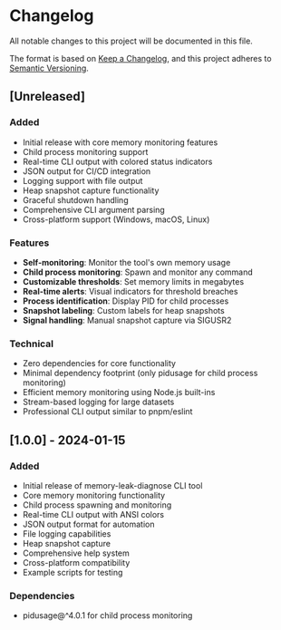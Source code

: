 # Changelog

All notable changes to this project will be documented in this file.

The format is based on [Keep a Changelog](https://keepachangelog.com/en/1.0.0/),
and this project adheres to [Semantic Versioning](https://semver.org/spec/v2.0.0.html).

## [Unreleased]

### Added
- Initial release with core memory monitoring features
- Child process monitoring support
- Real-time CLI output with colored status indicators
- JSON output for CI/CD integration
- Logging support with file output
- Heap snapshot capture functionality
- Graceful shutdown handling
- Comprehensive CLI argument parsing
- Cross-platform support (Windows, macOS, Linux)

### Features
- **Self-monitoring**: Monitor the tool's own memory usage
- **Child process monitoring**: Spawn and monitor any command
- **Customizable thresholds**: Set memory limits in megabytes
- **Real-time alerts**: Visual indicators for threshold breaches
- **Process identification**: Display PID for child processes
- **Snapshot labeling**: Custom labels for heap snapshots
- **Signal handling**: Manual snapshot capture via SIGUSR2

### Technical
- Zero dependencies for core functionality
- Minimal dependency footprint (only pidusage for child process monitoring)
- Efficient memory monitoring using Node.js built-ins
- Stream-based logging for large datasets
- Professional CLI output similar to pnpm/eslint

## [1.0.0] - 2024-01-15

### Added
- Initial release of memory-leak-diagnose CLI tool
- Core memory monitoring functionality
- Child process spawning and monitoring
- Real-time CLI output with ANSI colors
- JSON output format for automation
- File logging capabilities
- Heap snapshot capture
- Comprehensive help system
- Cross-platform compatibility
- Example scripts for testing

### Dependencies
- pidusage@^4.0.1 for child process monitoring 